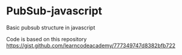 # PubSub-javascript
Basic pubsub structure in javascript

Code is based on this repository
https://gist.github.com/learncodeacademy/777349747d8382bfb722
